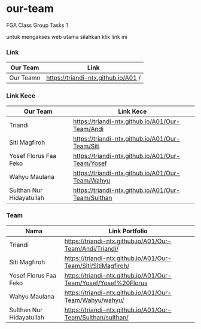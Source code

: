 # our-team
FGA Class Group Tasks 1

untuk mengakses web utama silahkan klik link ini 
### Link
  | Our Team                        | Link                                                            |
  | --------------------------------| ----------------------------------------------------------------|
  | Our Teamn                       | https://triandi-ntx.github.io/A01 /                             |
  
  
   ### Link Kece
  | Our Team                        | Link Kece                                         |
  | --------------------------------| --------------------------------------------------|
  | Triandi                         | https://triandi-ntx.github.io/A01/Our-Team/Andi   |
  | Siti Magfiroh                   | https://triandi-ntx.github.io/A01/Our-Team/Siti   |
  | Yosef Florus Faa Feko           | https://triandi-ntx.github.io/A01/Our-Team/Yosef  |
  | Wahyu Maulana                   | https://triandi-ntx.github.io/A01/Our-Team/Wahyu  | 
  | Sulthan Nur Hidayatullah        | https://triandi-ntx.github.io/A01/Our-Team/Sulthan |


### Team
  | Nama                            | Link  Portfolio                                                 |
  | --------------------------------| ----------------------------------------------------------------|
  | Triandi                         | https://triandi-ntx.github.io/A01/Our-Team/Andi/Triandi/        |
  | Siti Magfiroh                   | https://triandi-ntx.github.io/A01/Our-Team/Siti/SitiMagfiroh/   |
  | Yosef Florus Faa Feko           | https://triandi-ntx.github.io/A01/Our-Team/Yosef/Yosef%20Florus |
  | Wahyu Maulana                   | https://triandi-ntx.github.io/A01/Our-Team/Wahyu/wahyu/         | 
  | Sulthan Nur Hidayatullah        | https://triandi-ntx.github.io/A01/Our-Team/Sulthan/sulthan/     |
 
